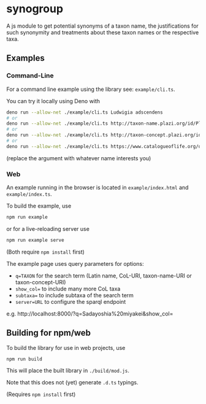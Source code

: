 # synogroup

A js module to get potential synonyms of a taxon name, the justifications for
such synonymity and treatments about these taxon names or the respective taxa.

## Examples

### Command-Line

For a command line example using the library see: `example/cli.ts`.

You can try it locally using Deno with

```sh
deno run --allow-net ./example/cli.ts Ludwigia adscendens
# or
deno run --allow-net ./example/cli.ts http://taxon-name.plazi.org/id/Plantae/Ludwigia_adscendens
# or
deno run --allow-net ./example/cli.ts http://taxon-concept.plazi.org/id/Plantae/Ludwigia_adscendens_Linnaeus_1767
# or
deno run --allow-net ./example/cli.ts https://www.catalogueoflife.org/data/taxon/3WD9M
```

(replace the argument with whatever name interests you)

### Web

An example running in the browser is located in `example/index.html` and
`example/index.ts`.

To build the example, use

```sh
npm run example
```

or for a live-reloading server use

```sh
npm run example serve
```

(Both require `npm install` first)

The example page uses query parameters for options:

- `q=TAXON` for the search term (Latin name, CoL-URI, taxon-name-URI or
  taxon-concept-URI)
- `show_col=` to include many more CoL taxa
- `subtaxa=` to include subtaxa of the search term
- `server=URL` to configure the sparql endpoint

e.g. http://localhost:8000/?q=Sadayoshia%20miyakei&show_col=

## Building for npm/web

To build the library for use in web projects, use

```sh
npm run build
```

This will place the built library in `./build/mod.js`.

Note that this does not (yet) generate `.d.ts` typings.

(Requires `npm install` first)
